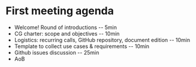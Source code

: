# First meeting agenda


* Welcome! Round of introductions -- 5min
* CG charter: scope and objectives  -- 10min
* Logistics: recurring calls, GitHub repository, document edition  -- 10min
* Template to collect use cases & requirements  -- 10min
* Github issues discussion -- 25min
* AoB
